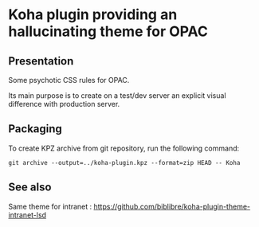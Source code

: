 # Koha plugin providing an hallucinating theme for OPAC

## Presentation

Some psychotic CSS rules for OPAC.

Its main purpose is to create on a test/dev server an explicit visual difference with production server.

## Packaging

To create KPZ archive from git repository, run the following command:

``git archive --output=../koha-plugin.kpz --format=zip HEAD -- Koha``

## See also
Same theme for intranet : https://github.com/biblibre/koha-plugin-theme-intranet-lsd

